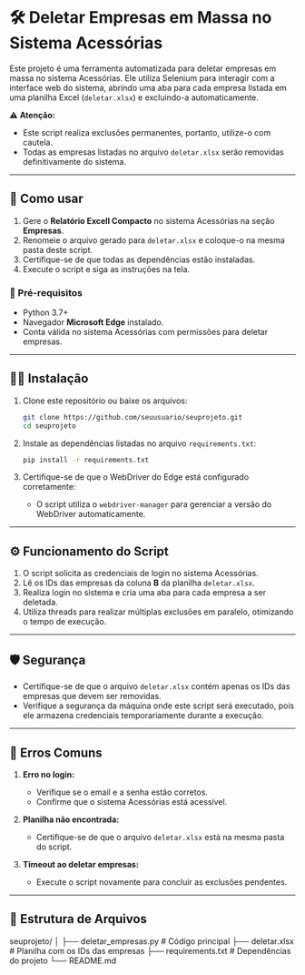 # 🛠️ Deletar Empresas em Massa no Sistema Acessórias

Este projeto é uma ferramenta automatizada para deletar empresas em massa no sistema Acessórias. Ele utiliza Selenium para interagir com a interface web do sistema, abrindo uma aba para cada empresa listada em uma planilha Excel (`deletar.xlsx`) e excluindo-a automaticamente.

⚠️ **Atenção:** 
- Este script realiza exclusões permanentes, portanto, utilize-o com cautela.
- Todas as empresas listadas no arquivo `deletar.xlsx` serão removidas definitivamente do sistema.

---

## 🚀 Como usar

1. Gere o **Relatório Excell Compacto** no sistema Acessórias na seção **Empresas**.
2. Renomeie o arquivo gerado para `deletar.xlsx` e coloque-o na mesma pasta deste script.
3. Certifique-se de que todas as dependências estão instaladas.
4. Execute o script e siga as instruções na tela.

### 📝 Pré-requisitos

- Python 3.7+
- Navegador **Microsoft Edge** instalado.
- Conta válida no sistema Acessórias com permissões para deletar empresas.

---

## 🧑‍💻 Instalação

1. Clone este repositório ou baixe os arquivos:
    ```bash
    git clone https://github.com/seuusuario/seuprojeto.git
    cd seuprojeto
    ```

2. Instale as dependências listadas no arquivo `requirements.txt`:
    ```bash
    pip install -r requirements.txt
    ```

3. Certifique-se de que o WebDriver do Edge está configurado corretamente:
    - O script utiliza o `webdriver-manager` para gerenciar a versão do WebDriver automaticamente.

---

## ⚙️ Funcionamento do Script

1. O script solicita as credenciais de login no sistema Acessórias.
2. Lê os IDs das empresas da coluna **B** da planilha `deletar.xlsx`.
3. Realiza login no sistema e cria uma aba para cada empresa a ser deletada.
4. Utiliza threads para realizar múltiplas exclusões em paralelo, otimizando o tempo de execução.

---

## 🛡️ Segurança

- Certifique-se de que o arquivo `deletar.xlsx` contém apenas os IDs das empresas que devem ser removidas.
- Verifique a segurança da máquina onde este script será executado, pois ele armazena credenciais temporariamente durante a execução.

---

## 🐛 Erros Comuns

1. **Erro no login:** 
   - Verifique se o email e a senha estão corretos.
   - Confirme que o sistema Acessórias está acessível.

2. **Planilha não encontrada:**
   - Certifique-se de que o arquivo `deletar.xlsx` está na mesma pasta do script.

3. **Timeout ao deletar empresas:**
   - Execute o script novamente para concluir as exclusões pendentes.

---

## 📂 Estrutura de Arquivos

seuprojeto/ │ 
├── deletar_empresas.py # Código principal 
├── deletar.xlsx # Planilha com os IDs das empresas 
├── requirements.txt # Dependências do projeto 
└── README.md
